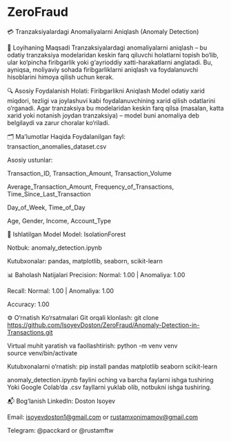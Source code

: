 # ZeroFraud
💳 Tranzaksiyalardagi Anomaliyalarni Aniqlash (Anomaly Detection)

📌 Loyihaning Maqsadi
Tranzaksiyalardagi anomaliyalarni aniqlash – bu odatiy tranzaksiya modelaridan keskin farq qiluvchi holatlarni topish bo‘lib, ular ko‘pincha firibgarlik yoki g‘ayrioddiy xatti-harakatlarni anglatadi. Bu, ayniqsa, moliyaviy sohada firibgarliklarni aniqlash va foydalanuvchi hisoblarini himoya qilish uchun kerak.

🔍 Asosiy Foydalanish Holati: Firibgarlikni Aniqlash
Model odatiy xarid miqdori, tezligi va joylashuvi kabi foydalanuvchining xarid qilish odatlarini o‘rganadi. Agar tranzaksiya bu modelaridan keskin farq qilsa (masalan, katta xarid yoki notanish joydan tranzaksiya) – model buni anomaliya deb belgilaydi va zarur choralar ko‘riladi.

🗂 Ma’lumotlar Haqida
Foydalanilgan fayl: transaction_anomalies_dataset.csv

Asosiy ustunlar:

Transaction_ID, Transaction_Amount, Transaction_Volume

Average_Transaction_Amount, Frequency_of_Transactions, Time_Since_Last_Transaction

Day_of_Week, Time_of_Day

Age, Gender, Income, Account_Type

🤖 Ishlatilgan Model
Model: IsolationForest

Notbuk: anomaly_detection.ipynb

Kutubxonalar: pandas, matplotlib, seaborn, scikit-learn

📊 Baholash Natijalari
Precision: Normal: 1.00 | Anomaliya: 1.00

Recall: Normal: 1.00 | Anomaliya: 1.00

Accuracy: 1.00

⚙️ O‘rnatish Ko‘rsatmalari
Git orqali klonlash:
git clone https://github.com/IsoyevDoston/ZeroFraud/Anomaly-Detection-in-Transactions.git

Virtual muhit yaratish va faollashtirish:
python -m venv venv  
source venv/bin/activate
 
Kutubxonalarni o‘rnatish:
pip install pandas matplotlib seaborn scikit-learn

anomaly_detection.ipynb faylini oching va barcha faylarni ishga tushiring
Yoki Google Colab’da .csv fayllarni yuklab olib, notbukni ishga tushiring.

📬 Bog‘lanish
LinkedIn: Doston Isoyev

Email: isoyevdoston1@gmail.com or rustamxonimamov@gmail.com

Telegram: @pacckard or @rustamftw
